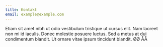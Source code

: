 ```yaml
---
title: Kontakt
email: example@example.com
---
```

<p>Etiam sit amet nibh ut odio vestibulum tristique ut cursus elit. Nam laoreet non mi id iaculis. Donec molestie posuere luctus. Sed a metus at dui condimentum blandit. Ut ornare vitae ipsum tincidunt blandit. ØØ ÅÅ</p>
